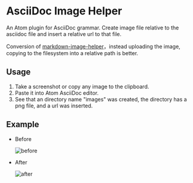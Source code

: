 # AsciiDoc Image Helper

An Atom plugin for AsciiDoc grammar. Create image file relative to the asciidoc file and insert a relative url to that file.

Conversion of [markdown-image-helper](https://github.com/bigyuki/markdown-image-helper)，instead uploading the image, copying to the filesystem into a relative path is better.

## Usage
1. Take a screenshot or copy any image to the clipboard.
2. Paste it into Atom AsciiDoc editor.
3. See that an directory name "images" was created, the directory has a png file, and a url was inserted.

## Example
* Before

    ![before](https://github.com/bwklein/asciidoc-image-helper/raw/master/assets/README-31bb2.png)

* After

    ![after](https://github.com/bwklein/asciidoc-image-helper/raw/master/assets/README-d1eba.png)
